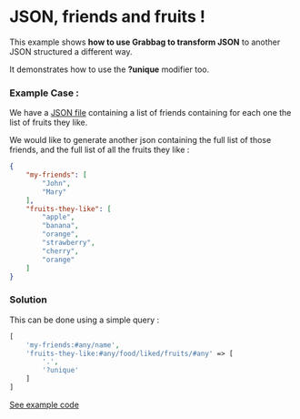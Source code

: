 # JSON, friends and fruits !

This example shows **how to use Grabbag to transform JSON** to another JSON structured a different way.

It demonstrates how to use the **?unique** modifier too.

### Example Case : 

We have a [JSON file](data.json) containing a list of friends containing for each one the list of fruits they like.

We would like to generate another json containing the full list of those friends, and the full list of all the fruits they like :

```json
{
    "my-friends": [
        "John",
        "Mary"
    ],
    "fruits-they-like": [
        "apple",
        "banana",
        "orange",
        "strawberry",
        "cherry",
        "orange"
    ]
}
```
### Solution 


This can be done using a simple query :
```php
[
    'my-friends:#any/name',
    'fruits-they-like:#any/food/liked/fruits/#any' => [
        '.',
        '?unique'
    ]
]
```
[See example code](index.php)
